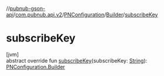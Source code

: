 //[pubnub-gson-api](../../../../index.md)/[com.pubnub.api.v2](../../index.md)/[PNConfiguration](../index.md)/[Builder](index.md)/[subscribeKey](subscribe-key.md)

# subscribeKey

[jvm]\
abstract override fun [subscribeKey](subscribe-key.md)(subscribeKey: [String](https://kotlinlang.org/api/latest/jvm/stdlib/kotlin/-string/index.html)): [PNConfiguration.Builder](index.md)
